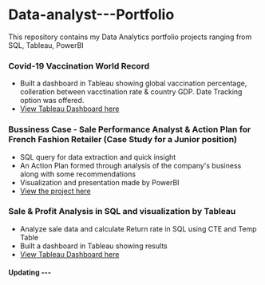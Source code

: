 # Data-analyst---Portfolio
This repository contains my Data Analytics portfolio projects ranging from SQL, Tableau, PowerBI

### Covid-19 Vaccination World Record
- Built a dashboard in Tableau showing global vaccination percentage, colleration between vacctination rate & country GDP. Date Tracking option was offered.
- [View Tableau Dashboard here](https://public.tableau.com/app/profile/phan.dieu.linh/viz/Covid-19VaccinationWorldRecord/Dashboard1)

### Bussiness Case - Sale Performance Analyst & Action Plan for French Fashion Retailer (Case Study for a Junior position)
- SQL query for data extraction and quick insight
- An Action Plan formed through analysis of the company's business along with some recommendations
- Visualization and presentation made by PowerBI
- [View the project here](https://github.com/lem1617/Data-analyst---Portfolio/tree/main/Bussiness%20Case%20-%20Sale%20Performance%20Analyst%20%26%20Action%20Plan%20for%20French%20Fashion%20Retailer)

### Sale & Profit Analysis in SQL and visualization by Tableau
- Analyze sale data and calculate Return rate in SQL using CTE and Temp Table
- Built a dashboard in Tableau showing results
- [View Tableau Dashboard here](https://public.tableau.com/app/profile/phan.dieu.linh/viz/Book1_16759754569880/Dashboard1)

#### Updating ---
